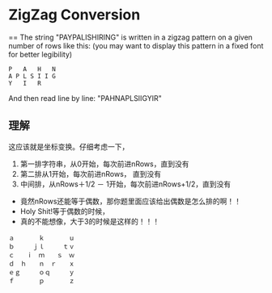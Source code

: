 # ZigZag Conversion
==
The string "PAYPALISHIRING" is written in a zigzag pattern on a given number of rows like this: (you may want to display this pattern in a fixed font for better legibility)
```
P   A   H   N
A P L S I I G
Y   I   R
```
And then read line by line: "PAHNAPLSIIGYIR"

## 理解
这应该就是坐标变换。仔细考虑一下，
1. 第一排字符串，从0开始，每次前进nRows，直到没有
2. 第二排从1开始，每次前进nRows， 直到没有
3. 中间排，从nRows＋1/2 － 1开始，每次前进nRows+1/2，直到没有

* 竟然nRows还能等于偶数，那你题里面应该给出偶数是怎么排的啊！！
* Holy Shit!等于偶数的时候，
* 真的不能想像，大于3的时候是这样的！！！
```
ａ　　　　ｋ　　　　ｕ
ｂ　　　ｊｌ　　　ｔｖ
ｃ　　ｉ　ｍ　　ｓ　ｗ
ｄ　ｈ　　ｎ　ｒ　　ｘ
ｅｇ　　　ｏｑ　　　ｙ
ｆ　　　　ｐ　　　　ｚ
```
